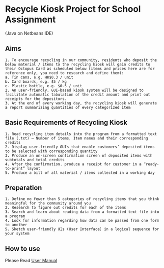 # Recycle Kiosk Project for School Assignment 
(Java on Netbeans IDE)

## Aims
```
1. To encourage recycling in our community, residents who deposit the below material / items to the recycling kiosk will gain credits to their Octopus Card as scheduled below (items and prices here are for reference only, you need to research and define them):
a. Tin cans, e.g. HK$0.3 / unit
b. Card boards, e.g. $5 / kg
c. Plastic bottle, e.g. $0.5 / unit
2. An user-friendly, GUI-based kiosk system will be designed to facilitate automatic tabulation of the credit amount and print out receipts for the depositors.
3. At the end of every working day, the recycling kiosk will generate a report summarizing quantities of every categorized item
```

## Basic Requirements of Recycling Kiosk
```
1. Read recycling item details into the program from a formatted text file (.txt) – Number of items, Item names and their corresponding credits
2. Display user-friendly GUIs that enable customers’ deposited items to be selected with corresponding quantity
3. Produce an on-screen confirmation screen of deposited items with subtotals and total credits
4. After the confirmation, produce a receipt for customer in a “ready-to-print” layout
5. Produce a bill of all material / items collected in a working day
```

## Preparation
```
1. Define no fewer than 5 categories of recycling items that you think meaningful for the community around you
2. Research to figure out credits for each of the items
3. Search and learn about reading data from a formatted text file into a program
4. Look for information regarding how data can be passed from one form to another
5. Sketch user-friendly UIs (User Interface) in a logical sequence for your system
```

## How to use
Please Read [User Manual](https://github.com/vinesmsuic/RecycleKiosk/blob/master/User%E2%80%99s%20Manual.pdf)
